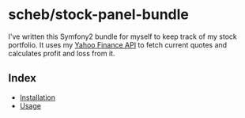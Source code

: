 scheb/stock-panel-bundle
========================
I've written this Symfony2 bundle for myself to keep track of my stock portfolio. It uses my [Yahoo Finance API](https://github.com/scheb/yahoo-finance-api) to fetch current quotes and calculates profit and loss from it.

## Index ##

  - [Installation](installation.md)
  - [Usage](usage.md)
